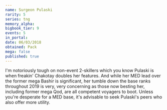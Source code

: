 ```yaml
---
name: Surgeon Pulaski
rarity: 5
series: tng
memory_alpha:
bigbook_tier: 9
events: 5
in_portal:
date: 06/03/2018
obtained: Pack
mega: false
published: true
---
```


I'm notoriously tough on non-event 2-skillers which you know Pulaski is when freakin' Chakotay doubles her features. And while her MED lead over the former mega Bashir is significant, her tumble down the base ranks throughout 2019 is very, very concerning as those now besting her, including former mega Qod, are all competent voyagers to boot. Unless you're desperate for a MED base, it's advisable to seek Pulaski's peers who also offer more utility.
